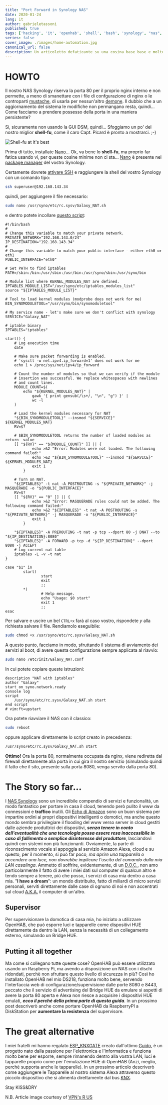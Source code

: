 ```yaml
---
title: "Port Forward in Synology NAS"
date: 2020-01-24
lang: it
author: gabrieletassoni
published: true
tags: ['hacking', 'it', 'openhab', 'shell', 'bash', 'synology', "nas", "howto", "iptables", "homeautomation", "domotica", "supervisor"]
series: false
cover_image: ./images/home-automation.jpg
canonical_url: false
description: Un articoletto defaticante su una cosina base base e molto specifica.
---
```

# HOWTO
Il nostro NAS Synology riserva la porta 80 per il proprio nginx interno e non permette, a meno di smanettare con i file di confgurazione di nginx o le controparti [mustache](http://mustache.github.io/), di usarla per nessun'altro [demone](https://it.wikipedia.org/wiki/Demone_%28informatica%29).
Il dubbio che a un aggiornamento del sistema le modifiche non permangano resta, quindi... Come facciamo a prendere possesso della porta in una maniera persistente?

Si, sicuramente non usando la GUI DSM, quindi... Sfoggiamo un po' del nostro miglior **shell-fu**, come il caro Capt. Picard è pronto a mostrarci. ;-)

![Shell-fu at it's best](./images/picard.gif)

Prima di tutto, installate [Nano](https://synocommunity.com/package/nano)... Ok, va bene lo **shell-fu**, ma proprio far fatica usando vi, per queste cosine minime non ci sta... [Nano](https://synocommunity.com/package/nano) è presente nel [package manager](https://www.synology.com/en-global/knowledgebase/DSM/help/DSM/PkgManApp/PackageCenter_desc) del vostro Synology.

Certamente dovrete [attivare SSH](https://www.synology.com/it-it/knowledgebase/DSM/tutorial/General_Setup/How_to_login_to_DSM_with_root_permission_via_SSH_Telnet) e raggiungere la shell del vostro Synology con un comando tipo: 
```bash
ssh superuser@192.168.143.34
``` 
quindi, per aggiungere il file necessario:
```bash
sudo nano /usr/syno/etc/rc.sysv/Galaxy_NAT.sh
```
e dentro potete incollare [questo script](https://forum.synology.com/enu/viewtopic.php?t=116126):
```nginx
#!/bin/bash
#
# Change this variable to match your private network.
PRIVATE_NETWORK="192.168.143.0/24"
IP_DESTINATION="192.168.143.34"
#
# Change this variable to match your public interface - either eth0 or eth1
PUBLIC_INTERFACE="eth0"

# Set PATH to find iptables
PATH=/sbin:/bin:/usr/sbin:/usr/bin:/usr/syno/sbin:/usr/syno/bin

# Module list where KERNEL_MODULES_NAT are defined.
IPTABLES_MODULE_LIST="/usr/syno/etc/iptables_modules_list"
source "${IPTABLES_MODULE_LIST}"

# Tool to load kernel modules (modprobe does not work for me)
BIN_SYNOMODULETOOL="/usr/syno/bin/synomoduletool"

# My service name - let's make sure we don't conflict with synology
SERVICE="Galaxy_NAT"

# iptable binary
IPTABLES="iptables"

start() {
    # Log execution time
    date

    # Make sure packet forwarding is enabled.
    # 'sysctl -w net.ipv4.ip_forward=1' does not work for me
    echo 1 > /proc/sys/net/ipv4/ip_forward

    # Count the number of modules so that we can verify if the module
    # insertion was successful. We replace whitespaces with newlines
    # and count lines.
    MODULE_COUNT=$(
        echo "${KERNEL_MODULES_NAT}" |
            gawk '{ print gensub(/\s+/, "\n", "g") }' |
            wc -l
    )

    # Load the kernel modules necessary for NAT
    "${BIN_SYNOMODULETOOL}" --insmod "${SERVICE}" ${KERNEL_MODULES_NAT}
    RV=$?

    # $BIN_SYNOMODULETOOL returns the number of loaded modules as return  value
    [[ "${RV}" == "${MODULE_COUNT}" ]] || {
            echo >&2 "Error: Modules were not loaded. The following command failed:"
            echo >&2 "${BIN_SYNOMODULETOOL}" --insmod "${SERVICE}" ${KERNEL_MODULES_NAT}
            exit 1
        }

    # Turn on NAT.
    "${IPTABLES}" -t nat -A POSTROUTING -s "${PRIVATE_NETWORK}" -j MASQUERADE -o "${PUBLIC_INTERFACE}"
    RV=$?
    [[ "${RV}" == "0" ]] || {
            echo >&2 "Error: MASQUERADE rules could not be added. The following command failed:"
            echo >&2 "${IPTABLES}" -t nat -A POSTROUTING -s "${PRIVATE_NETWORK}" -j MASQUERADE -o "${PUBLIC_INTERFACE}"
            exit 1
        }
        
    "${IPTABLES}" -A PREROUTING -t nat -p tcp --dport 80 -j DNAT --to "${IP_DESTINATION}:8080"
    "${IPTABLES}" -A FORWARD -p tcp -d "${IP_DESTINATION}" --dport 8080 -j ACCEPT
    # Log current nat table
    iptables -L -v -t nat
}

case "$1" in
        start)
                start
                exit
                ;;
        *)
                # Help message.
                echo "Usage: $0 start"
                exit 1
                ;;
esac
```
Per salvare e uscire un bel ```CTRL+x``` farà al caso vostro, rispondete *y* alla richiesta salvare il file. 
Rendiamolo eseguibile:
```bash
sudo chmod +x /usr/syno/etc/rc.sysv/Galaxy_NAT.sh
```
A questo punto, facciamo in modo, sfruttando il sistema di avviamento dei servizi al boot, di avere questa configurazione sempre applicata al riavvio:
```bash
sudo nano /etc/init/Galaxy_NAT.conf
```
In cui potete copiare queste istruzioni:
```nginx
description "NAT with iptables"
author "Galaxy"
start on syno.network.ready
console log
script
	/usr/syno/etc/rc.sysv/Galaxy_NAT.sh start
end script
# vim:ft=upstart
```

Ora potete riavviare il NAS con il classico:
```bash
sudo reboot
``` 
oppure applicare direttamente lo script creato in precedenza:
```bash
/usr/syno/etc/rc.sysv/Galaxy_NAT.sh start
```
**Ottimo!** Ora la porta 80, normalmente occupata da nginx, viene rediretta dal firewall direttamente alla porta in cui gira il nostro servizio (simulando quindi il fatto che il sito, presente sulla porta 8080, venga servito dalla porta 80).

# The Story so far...
I [NAS Synology](https://www.synology.com/it-it) sono un incredibile compendio di servizi e funzionalità, un modo fantastico per portare in casa il cloud, tenendo però pulito il www da connessioni e **traffico** inutili.
Gli [Echo di Amazon](https://it.wikipedia.org/wiki/Amazon_Echo) sono un buon sistema per impartire ordini ai propri dispositivi intelligenti o domotici, ma anche questo mondo sembra privilegiare il flooding del www verso server in cloud gestiti dalle aziende produttrici dei dispositivi, ***senza tenere in conto dell'eventualità che una tecnologia possa essere resa inaccessibile in caso di fallimento o semplice disinteresse del produttore***, lasciandovi quindi con sistemi non più funzionanti.
Ovviamente, la parte di riconoscimento vocale si appoggia al servizio Amazon Alexa, cloud e su questo, per il momento, si può far poco, *ma aprire una tapparella o accendere una luce, non dovrebbe implicare l'uscita del comando dalla mia LAN casalinga*.
Ammetto di soffrire, evidentemente, di un [D.O.C.](https://it.wikipedia.org/wiki/Disturbo_ossessivo-compulsivo), non amo particolarmente il fatto di avere i miei dati sul computer di qualcun altro e tendo sempre a tenere, più che posso, i servizi di casa mia dentro a casa mia.
"**I have a dream**": un mondo distribuito, fatto di miliardi di micro servizi personali, serviti direttamente dalle case di ognuno di noi e non accentrati sul cloud [A.K.A.](https://it.wikipedia.org/wiki/Espressioni_del_gergo_di_Internet) il computer di un'altro.
## Supervisor
Per supervisionare la domotica di casa mia, ho iniziato a utilizzare OpenHAB, che può esporre luci e tapparelle come dispositivi HUE direttamente da dentro la LAN, senza la necessità di un collegamento esterno, simulando un Bridge HUE.
## Putting it all together
Ma come si collegano tutte queste cose? OpenHAB può essere utilizzato usando un Raspberry Pi, ma avendo a disposizione un NAS con i dischi ridondati, perchè non sfruttare questo livello di sicurezza in più? Così ho installato OpenHAB nel mio DS218, funziona molto bene, servendo l'interfaccia web di configurazione/supervisione dalle porte 8080 e 8443, peccato che il servizio di advertising del Bridge HUE da emulare si aspetti di avere la porta 80 aperta e Alexa non riesce a acquisire i dispositivi HUE emulati, ***ecco il perchè della prima parte di questa guida***. 
In un prossimo post descriverò anche come portare OpenHAB da RaspberryPI  a DiskStation per **aumentare la resistenza** del supervisore.
# The great alternative
I miei fratelli mi hanno regalato [ESP_KNXGATE](http://guidopic.altervista.org/alter/index.html)  creato dall'ottimo [Guido](http://guidopic.altervista.org/alter/chisiamo.html), è un progetto nato dalla passione per l'elettronica e l'informatica e funziona molto bene per esporre, sempre rimanendo dentro alla vostra LAN, luci e tapparelle proprio come per l'emulazione HUE di OpenHAB (Anzi, meglio, perchè supporta anche le tapparelle). In un prossimo articolo descriverò come aggiungere le Tapparelle al nostro sistema Alexa attraverso questo piccolo dispositivo che si alimenta direttamente dal bus [KNX](https://it.wikipedia.org/wiki/KNX_%28standard%29). 

Stay KISS&DRY

N.B. Article image courtesy of [VPN's R US](https://www.vpnsrus.com/)